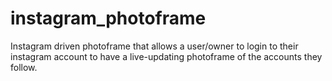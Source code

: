 # instagram_photoframe

Instagram driven photoframe that allows a user/owner to login to their instagram account to have a live-updating photoframe of the accounts they follow.
